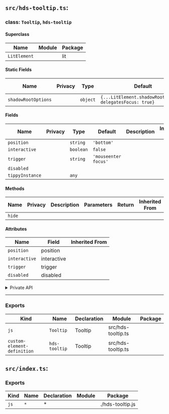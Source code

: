 ## `src/hds-tooltip.ts`:

### class: `Tooltip`, `hds-tooltip`

#### Superclass

| Name         | Module | Package |
| ------------ | ------ | ------- |
| `LitElement` |        | lit     |

#### Static Fields

| Name                | Privacy | Type     | Default                                                   | Description | Inherited From |
| ------------------- | ------- | -------- | --------------------------------------------------------- | ----------- | -------------- |
| `shadowRootOptions` |         | `object` | `{...LitElement.shadowRootOptions, delegatesFocus: true}` |             |                |

#### Fields

| Name            | Privacy | Type      | Default              | Description | Inherited From |
| --------------- | ------- | --------- | -------------------- | ----------- | -------------- |
| `position`      |         | `string`  | `'bottom'`           |             |                |
| `interactive`   |         | `boolean` | `false`              |             |                |
| `trigger`       |         | `string`  | `'mouseenter focus'` |             |                |
| `disabled`      |         |           |                      |             |                |
| `tippyInstance` |         | `any`     |                      |             |                |

#### Methods

| Name   | Privacy | Description | Parameters | Return | Inherited From |
| ------ | ------- | ----------- | ---------- | ------ | -------------- |
| `hide` |         |             |            |        |                |

#### Attributes

| Name          | Field       | Inherited From |
| ------------- | ----------- | -------------- |
| `position`    | position    |                |
| `interactive` | interactive |                |
| `trigger`     | trigger     |                |
| `disabled`    | disabled    |                |

<details><summary>Private API</summary>

#### Fields

| Name              | Privacy | Type      | Default | Description | Inherited From |
| ----------------- | ------- | --------- | ------- | ----------- | -------------- |
| `isDisabled`      | private | `boolean` | `false` |             |                |
| `tooltipInstance` | private | `any`     |         |             |                |

#### Methods

| Name             | Privacy | Description | Parameters | Return | Inherited From |
| ---------------- | ------- | ----------- | ---------- | ------ | -------------- |
| `createTooltip`  | private |             |            |        |                |
| `destroyTooltip` | private |             |            |        |                |

</details>

<hr/>

### Exports

| Kind                        | Name          | Declaration | Module             | Package |
| --------------------------- | ------------- | ----------- | ------------------ | ------- |
| `js`                        | `Tooltip`     | Tooltip     | src/hds-tooltip.ts |         |
| `custom-element-definition` | `hds-tooltip` | Tooltip     | src/hds-tooltip.ts |         |

## `src/index.ts`:

### Exports

| Kind | Name | Declaration | Module | Package          |
| ---- | ---- | ----------- | ------ | ---------------- |
| `js` | `*`  | \*          |        | ./hds-tooltip.js |
